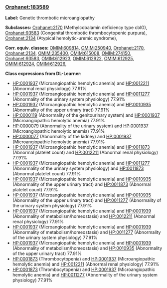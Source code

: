 
### [Orphanet:183589](http://www.orpha.net/ORDO/Orphanet_183589)
**Label:** Genetic thrombotic microangiopathy

**Subclasses:** [Orphanet:2170](http://www.orpha.net/ORDO/Orphanet_2170) (Methylcobalamin deficiency type cblG), [Orphanet:93583](http://www.orpha.net/ORDO/Orphanet_93583) (Congenital thrombotic thrombocytopenic purpura), [Orphanet:2134](http://www.orpha.net/ORDO/Orphanet_2134) (Atypical hemolytic-uremic syndrome), 

**Corr. equiv. classes:** [OMIM:609814](http://purl.obolibrary.org/obo/OMIM_609814), [OMIM:250940](http://purl.obolibrary.org/obo/OMIM_250940), [Orphanet:2170](http://www.orpha.net/ORDO/Orphanet_2170), [Orphanet:2134](http://www.orpha.net/ORDO/Orphanet_2134), [OMIM:235400](http://purl.obolibrary.org/obo/OMIM_235400), [OMIM:615008](http://purl.obolibrary.org/obo/OMIM_615008), [OMIM:274150](http://purl.obolibrary.org/obo/OMIM_274150), [Orphanet:93583](http://www.orpha.net/ORDO/Orphanet_93583), [OMIM:612923](http://purl.obolibrary.org/obo/OMIM_612923), [OMIM:612922](http://purl.obolibrary.org/obo/OMIM_612922), [OMIM:612925](http://purl.obolibrary.org/obo/OMIM_612925), [OMIM:612924](http://purl.obolibrary.org/obo/OMIM_612924), [OMIM:612926](http://purl.obolibrary.org/obo/OMIM_612926), 

**Class expressions from DL-Learner:**

- [HP:0001937](http://purl.obolibrary.org/obo/HP_0001937) (Microangiopathic hemolytic anemia) and [HP:0012211](http://purl.obolibrary.org/obo/HP_0012211) (Abnormal renal physiology) 77.91%
- [HP:0001937](http://purl.obolibrary.org/obo/HP_0001937) (Microangiopathic hemolytic anemia) and [HP:0011277](http://purl.obolibrary.org/obo/HP_0011277) (Abnormality of the urinary system physiology) 77.91%
- [HP:0001937](http://purl.obolibrary.org/obo/HP_0001937) (Microangiopathic hemolytic anemia) and [HP:0010935](http://purl.obolibrary.org/obo/HP_0010935) (Abnormality of the upper urinary tract) 77.91%
- [HP:0000119](http://purl.obolibrary.org/obo/HP_0000119) (Abnormality of the genitourinary system) and [HP:0001937](http://purl.obolibrary.org/obo/HP_0001937) (Microangiopathic hemolytic anemia) 77.91%
- [HP:0000079](http://purl.obolibrary.org/obo/HP_0000079) (Abnormality of the urinary system) and [HP:0001937](http://purl.obolibrary.org/obo/HP_0001937) (Microangiopathic hemolytic anemia) 77.91%
- [HP:0000077](http://purl.obolibrary.org/obo/HP_0000077) (Abnormality of the kidney) and [HP:0001937](http://purl.obolibrary.org/obo/HP_0001937) (Microangiopathic hemolytic anemia) 77.91%
- [HP:0001937](http://purl.obolibrary.org/obo/HP_0001937) (Microangiopathic hemolytic anemia) and [HP:0011873](http://purl.obolibrary.org/obo/HP_0011873) (Abnormal platelet count) and [HP:0012211](http://purl.obolibrary.org/obo/HP_0012211) (Abnormal renal physiology) 77.91%
- [HP:0001937](http://purl.obolibrary.org/obo/HP_0001937) (Microangiopathic hemolytic anemia) and [HP:0011277](http://purl.obolibrary.org/obo/HP_0011277) (Abnormality of the urinary system physiology) and [HP:0011873](http://purl.obolibrary.org/obo/HP_0011873) (Abnormal platelet count) 77.91%
- [HP:0001937](http://purl.obolibrary.org/obo/HP_0001937) (Microangiopathic hemolytic anemia) and [HP:0010935](http://purl.obolibrary.org/obo/HP_0010935) (Abnormality of the upper urinary tract) and [HP:0011873](http://purl.obolibrary.org/obo/HP_0011873) (Abnormal platelet count) 77.91%
- [HP:0001937](http://purl.obolibrary.org/obo/HP_0001937) (Microangiopathic hemolytic anemia) and [HP:0010935](http://purl.obolibrary.org/obo/HP_0010935) (Abnormality of the upper urinary tract) and [HP:0011277](http://purl.obolibrary.org/obo/HP_0011277) (Abnormality of the urinary system physiology) 77.91%
- [HP:0001937](http://purl.obolibrary.org/obo/HP_0001937) (Microangiopathic hemolytic anemia) and [HP:0001939](http://purl.obolibrary.org/obo/HP_0001939) (Abnormality of metabolism/homeostasis) and [HP:0012211](http://purl.obolibrary.org/obo/HP_0012211) (Abnormal renal physiology) 77.91%
- [HP:0001937](http://purl.obolibrary.org/obo/HP_0001937) (Microangiopathic hemolytic anemia) and [HP:0001939](http://purl.obolibrary.org/obo/HP_0001939) (Abnormality of metabolism/homeostasis) and [HP:0011277](http://purl.obolibrary.org/obo/HP_0011277) (Abnormality of the urinary system physiology) 77.91%
- [HP:0001937](http://purl.obolibrary.org/obo/HP_0001937) (Microangiopathic hemolytic anemia) and [HP:0001939](http://purl.obolibrary.org/obo/HP_0001939) (Abnormality of metabolism/homeostasis) and [HP:0010935](http://purl.obolibrary.org/obo/HP_0010935) (Abnormality of the upper urinary tract) 77.91%
- [HP:0001873](http://purl.obolibrary.org/obo/HP_0001873) (Thrombocytopenia) and [HP:0001937](http://purl.obolibrary.org/obo/HP_0001937) (Microangiopathic hemolytic anemia) and [HP:0012211](http://purl.obolibrary.org/obo/HP_0012211) (Abnormal renal physiology) 77.91%
- [HP:0001873](http://purl.obolibrary.org/obo/HP_0001873) (Thrombocytopenia) and [HP:0001937](http://purl.obolibrary.org/obo/HP_0001937) (Microangiopathic hemolytic anemia) and [HP:0011277](http://purl.obolibrary.org/obo/HP_0011277) (Abnormality of the urinary system physiology) 77.91%


